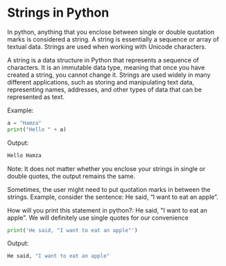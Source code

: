 # Strings in Python

In python, anything that you enclose between single or double quotation marks is considered a string. A string is essentially a sequence or array of textual data. Strings are used when working with Unicode characters.

A string is a data structure in Python that represents a sequence of characters. It is an immutable data type, meaning that once you have created a string, you cannot change it. Strings are used widely in many different applications, such as storing and manipulating text data, representing names, addresses, and other types of data that can be represented as text.

Example:

```python
a = "Hamza"
print("Hello " + a)
```
Output:
```python
Hello Hamza
```
Note: It does not matter whether you enclose your strings in single or double quotes, the output remains the same.

Sometimes, the user might need to put quotation marks in between the strings. Example, consider the sentence: He said, “I want to eat an apple”.

How will you print this statement in python?: He said, "I want to eat an apple". We will definitely use single quotes for our convenience
```python
print('He said, "I want to eat an apple"')
```
Output:
```python
He said, "I want to eat an apple"
```
